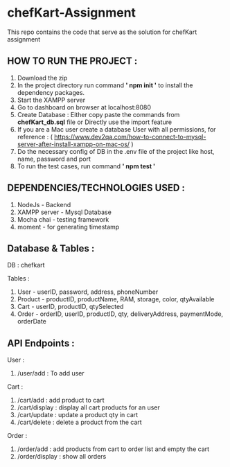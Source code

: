 # chefKart-Assignment
This repo contains the code that serve as the solution for chefKart assignment

## HOW TO RUN THE PROJECT : 

1. Download the zip 
2. In the project directory run command **' npm init '** to install the dependency packages.
3. Start the XAMPP server 
4. Go to dashboard on browser at localhost:8080
5. Create Database : Either copy paste the commands from **chefKart_db.sql** file or Directly use the import feature
6. If you are a Mac user create a database User with all permissions, for reference : ( https://www.dev2qa.com/how-to-connect-to-mysql-server-after-install-xampp-on-mac-os/ )
7. Do the necessary config of DB in the .env file of the project like host, name, password and port
8. To run the test cases, run command **' npm test '**

## DEPENDENCIES/TECHNOLOGIES USED : 

1. NodeJs - Backend
2. XAMPP server - Mysql Database
3. Mocha chai - testing framework
4. moment - for generating timestamp

## Database & Tables :

DB : chefkart

Tables : 
1. User    - userID, password, address, phoneNumber
2. Product - productID, productName, RAM, storage, color, qtyAvailable
3. Cart    - userID, productID, qtySelected
4. Order   - orderID, userID, productID, qty, deliveryAddress, paymentMode, orderDate
   
## API Endpoints : 

User : 
1. /user/add : To add user 

Cart : 
1. /cart/add     : add product to cart
2. /cart/display : display all cart products for an user
3. /cart/update  : update a product qty in cart
4. /cart/delete  : delete a product from the cart

Order :
1. /order/add     : add products from cart to order list and empty the cart
2. /order/display : show all orders

   

